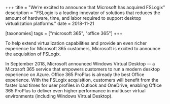 +++
title = "We’re excited to announce that Microsoft has acquired FSLogix"
description = "FSLogix is a leading innovator of solutions that reduces the amount of hardware, time, and labor required to support desktop virtualization platforms."
date = 2018-11-21

[taxonomies]
tags = ["microsoft 365", "office 365"]
+++

To help extend virtualization capabilities and provide an even richer
experience for Microsoft 365 customers, Microsoft is excited to
announce the acquisition of FSLogix.

In September 2018, Microsoft announced Windows Virtual Desktop --
a Microsoft 365 service that empowers customers to run a modern desktop 
experience on Azure. Office 365 ProPlus is already the best Office experience. 
With the FSLogix acquisition, customers will benefit from the faster load times for user
profiles in Outlook and OneDrive, enabling Office 365 ProPlus to deliver
even higher performance in multiuser virtual environments (including
Windows Virtual Desktop).
